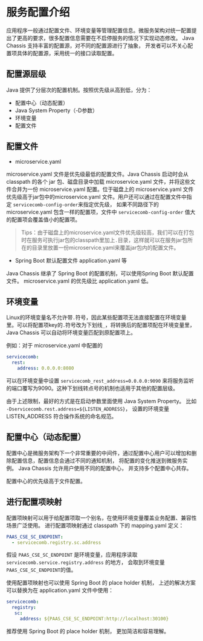# 服务配置介绍

应用程序一般通过配置文件、环境变量等管理配置信息。微服务架构对统一配置提出了更高的要求，很多配置信息需要在不启停服务的情况下实现动态修改。 Java Chassis 支持丰富的配置源，对不同的配置源进行了抽象， 开发者可以不关心配置项具体的配置源，采用统一的接口读取配置。

## 配置源层级

Java 提供了分层次的配置机制。按照优先级从高到低，分为：

* 配置中心（动态配置）
* Java System Property（-D参数）
* 环境变量
* 配置文件

## 配置文件

* microservice.yaml

microservice.yaml 文件是优先级最低的配置文件。Java Chassis 启动时会从 classpath 的各个 jar 包、磁盘目录中加载 microservice.yaml 文件，并将这些文件合并为一份 microservice.yaml 配置。位于磁盘上的 microservice.yaml 文件优先级高于jar包中的microservice.yaml 文件。用户还可以通过在配置文件中指定 `servicecomb-config-order`来指定优先级， 如果不同路径下的 microservice.yaml 包含一样的配置项，文件中 `servicecomb-config-order` 值大的配置项会覆盖值小的配置项。

> Tips：由于磁盘上的microservice.yaml文件优先级较高，我们可以在打包时在服务可执行jar包的classpath里加上`.`目录，这样就可以在服务jar包所在的目录里放置一份microservice.yaml来覆盖jar包内的配置文件。

* Spring Boot 默认配置文件 application.yaml 等

Java Chassis 继承了 Spring Boot 的配置机制，可以使用Spring Boot 默认配置文件。 microservice.yaml 的优先级比 application.yaml 低。

## 环境变量

Linux的环境变量名不允许带`.`符号，因此某些配置项无法直接配置在环境变量里。可以将配置项key的`.`符号改为下划线`_`，将转换后的配置项配在环境变量里，Java Chassis 可以自动将环境变量匹配到原配置项上。

例如：对于 microservice.yaml 中配置的

```yaml
servicecomb:
  rest:
    address: 0.0.0.0:8080
```

可以在环境变量中设置 `servicecomb_rest_address=0.0.0.0:9090` 来将服务监听的端口覆写为9090。这种下划线转点号的机制也适用于其他的配置层级。

由于上述限制，最好的方式是在启动参数里面使用 Java System Property。 比如 `-Dservicecomb.rest.address=${LISTEN_ADDRESS}`， 设置的环境变量 LISTEN_ADDRESS 符合操作系统的命名规范。

## 配置中心（动态配置）

配置中心是微服务架构下一个非常重要的中间件，通过配置中心用户可以增加和删除配置信息，配置信息会通过不同的通知机制， 将配置的变化推送到微服务实例。 Java Chassis 允许用户使用不同的配置中心， 并支持多个配置中心共存。

配置中心的优先级高于文件配置。 

## 进行配置项映射

配置项映射可以用于给配置项取一个别名，在使用环境变量覆盖业务配置、兼容性场景广泛使用。
进行配置项映射通过 classpath 下的 mapping.yaml 定义：

```yaml
PAAS_CSE_SC_ENDPOINT:
  - servicecomb.registry.sc.address
```

假设 `PAAS_CSE_SC_ENDPOINT` 是环境变量，应用程序读取 `servicecomb.service.registry.address` 的地方， 会取到环境变量`PAAS_CSE_SC_ENDPOINT`的值。

使用配置项映射也可以使用 Spring Boot 的 place holder 机制， 上述的解决方案可以替换为在 application.yaml 文件中使用：

```yaml
servicecomb:
  registry:
   sc:
     address: ${PAAS_CSE_SC_ENDPOINT:http://localhost:30100}
```

推荐使用 Spring Boot 的 place holder 机制， 更加简洁和容易理解。 
